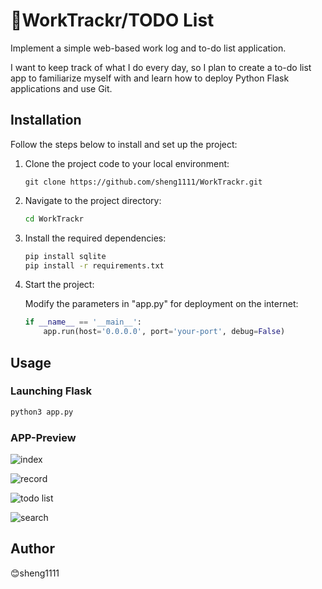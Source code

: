 # 📒WorkTrackr/TODO List

Implement a simple web-based work log and to-do list application.

I want to keep track of what I do every day, so I plan to create a to-do list app to familiarize myself with and learn how to deploy Python Flask applications and use Git.

## Installation

Follow the steps below to install and set up the project:

1. Clone the project code to your local environment:

    ```github
    git clone https://github.com/sheng1111/WorkTrackr.git
    ```

2. Navigate to the project directory:

    ```bash
    cd WorkTrackr
    ```

3. Install the required dependencies:

    ```bash
    pip install sqlite
    pip install -r requirements.txt
    ```

4. Start the project:

    Modify the parameters in "app.py" for deployment on the internet:

    ```python
    if __name__ == '__main__':
        app.run(host='0.0.0.0', port='your-port', debug=False)
    ```

## Usage

### Launching Flask

```bash
python3 app.py
 ```

### APP-Preview

![index](https://github.com/sheng1111/WorkTrackr/assets/37472419/5e22fefd-d3e7-4e90-a2d7-3e6fec44585b)

![record](https://github.com/sheng1111/WorkTrackr/assets/37472419/bac1a166-389b-4ba2-bd53-a68b12406971)

![todo list](https://github.com/sheng1111/WorkTrackr/assets/37472419/7d5d100d-e82d-461d-bffe-8f3b1bd1d2d8)

![search](https://github.com/sheng1111/WorkTrackr/assets/37472419/79d8fd57-9bcf-48a4-9e66-c712d00d2295)

## Author

😊sheng1111
